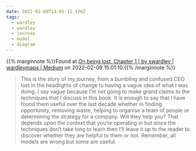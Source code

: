 ```yaml
---
date: 2022-02-09T14:01:11.176Z
tags:
  - wardley
  - wardley
  - journey
  - model
  - diagram
---
```

{{% marginnote %}}Found at [On being lost. Chapter 1 | by swardley | wardleymaps | Medium](https://medium.com/wardleymaps/on-being-lost-2ef5f05eb1ec) on 2022-02-09 15:01:10.{{% /marginnote %}}

> This is the story of my journey, from a bumbling and confused CEO lost in the headlights of change to having a vague idea of what I was doing. I say vague because I’m not going to make grand claims to the techniques that I discuss in this book. It is enough to say that I have found them useful over the last decade whether in finding opportunity, removing waste, helping to organise a team of people or determining the strategy for a company. Will they help you? That depends upon the context that you’re operating in but since the techniques don’t take long to learn then I’ll leave it up to the reader to discover whether they are helpful to them or not. Remember, all models are wrong but some are useful.


